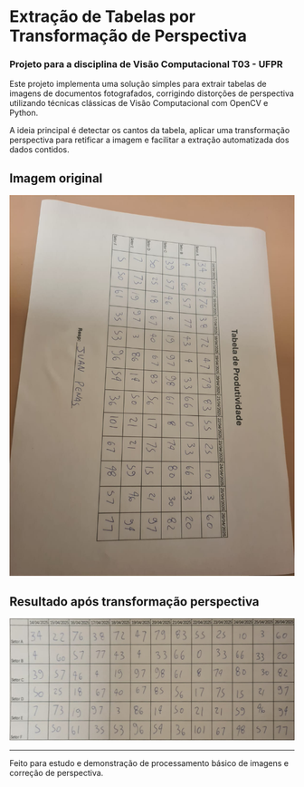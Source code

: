 # Extração de Tabelas por Transformação de Perspectiva
### Projeto para a disciplina de Visão Computacional T03 - UFPR

Este projeto implementa uma solução simples para extrair tabelas de imagens de documentos fotografados, corrigindo distorções de perspectiva utilizando técnicas clássicas de Visão Computacional com OpenCV e Python.

A ideia principal é detectar os cantos da tabela, aplicar uma transformação perspectiva para retificar a imagem e facilitar a extração automatizada dos dados contidos.

## Imagem original

![Imagem Original](foto.jpeg)

## Resultado após transformação perspectiva

![Imagem Extraída](warped.jpg)

---

Feito para estudo e demonstração de processamento básico de imagens e correção de perspectiva.
